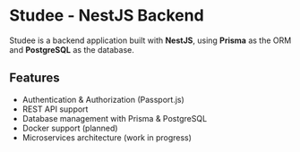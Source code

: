 # Studee - NestJS Backend

Studee is a backend application built with **NestJS**, using **Prisma** as the ORM and **PostgreSQL** as the database.

## Features
- Authentication & Authorization (Passport.js)
- REST API support
- Database management with Prisma & PostgreSQL
- Docker support (planned)
- Microservices architecture (work in progress)
